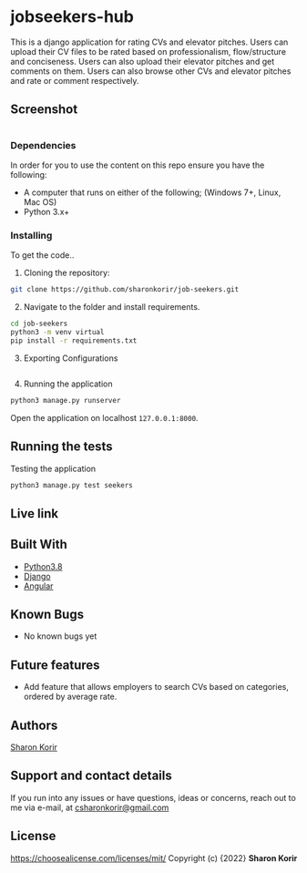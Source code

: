 # jobseekers-hub

This is a django application for rating CVs and elevator pitches. Users can upload their CV files to be rated based on professionalism, flow/structure and conciseness. Users can also upload their elevator pitches and get comments on them.  Users can also browse other CVs and elevator pitches and rate or comment respectively.

## Screenshot

<img src="" >

### Dependencies

In order for you to use the content on this repo ensure you have the following:

- A computer that runs on either of the following; (Windows 7+, Linux, Mac OS)
- Python 3.x+

### Installing

To get the code..

1. Cloning the repository:

```bash
git clone https://github.com/sharonkorir/job-seekers.git
```

2. Navigate to the folder and install requirements. 

```bash
cd job-seekers
python3 -m venv virtual
pip install -r requirements.txt
```

3. Exporting Configurations

```bash
```

4. Running the application

```bash
python3 manage.py runserver
```

Open the application on localhost `127.0.0.1:8000`.


## Running the tests

Testing the application

```bash
python3 manage.py test seekers
```

## Live link



## Built With

* [Python3.8](https://www.python.org/)
* [Django](https://www.djangoproject.com/)
* [Angular](https://angular.io/)

## Known Bugs

- No known bugs yet

## Future features

- Add feature that allows employers to search CVs based on categories, ordered by average rate.

## Authors

[Sharon Korir](https://github.com/sharonkorir)

## Support and contact details

If you run into any issues or have questions, ideas or concerns, reach out to me via e-mail, at csharonkorir@gmail.com

## License

https://choosealicense.com/licenses/mit/ 
Copyright (c) {2022} **Sharon Korir**


